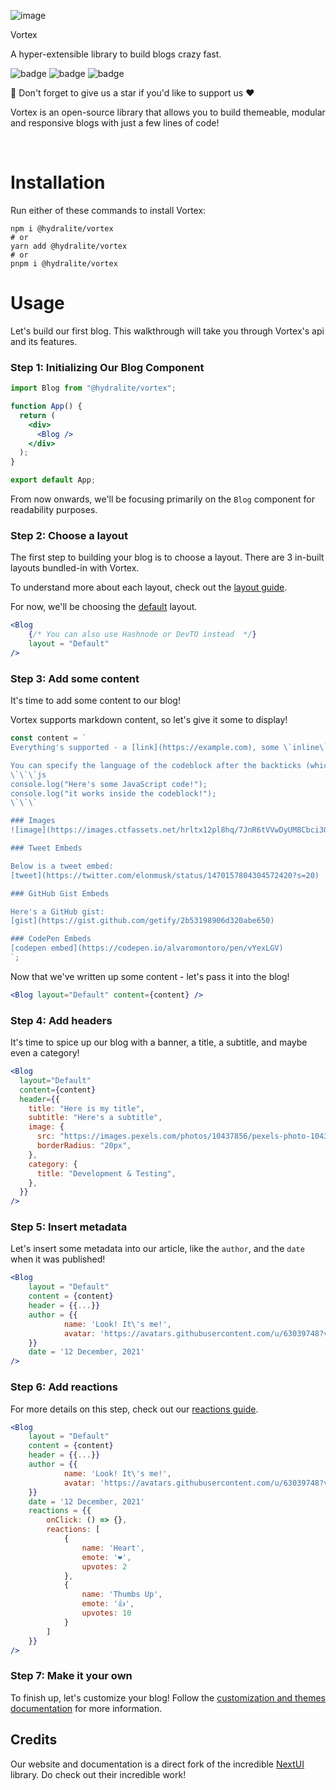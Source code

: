 ![image](https://github.com/hydralite/vortex/blob/master/logo.png?raw=true)

Vortex

A hyper-extensible library to build blogs crazy fast.

![badge](https://img.shields.io/github/license/hydralite/vortex?color=pink) ![badge](https://img.shields.io/tokei/lines/github/hydralite/vortex?color=white&label=lines%20of%20code) ![badge](https://img.shields.io/github/languages/top/hydralite/vortex?color=%230xfffff)

🌟 Don't forget to give us a star if you'd like to support us ❤️

Vortex is an open-source library that allows you to build themeable, modular and responsive blogs with just a few lines of code!

<br>

# Installation

Run either of these commands to install Vortex:

```
npm i @hydralite/vortex
# or
yarn add @hydralite/vortex
# or
pnpm i @hydralite/vortex
```

# Usage

Let's build our first blog. This walkthrough will take you through Vortex's api and its features.

### Step 1: Initializing Our Blog Component

```jsx
import Blog from "@hydralite/vortex";

function App() {
  return (
    <div>
      <Blog />
    </div>
  );
}

export default App;
```

From now onwards, we'll be focusing primarily on the `Blog` component for readability purposes.

### Step 2: Choose a layout

The first step to building your blog is to choose a layout. There are 3 in-built layouts bundled-in with Vortex.

To understand more about each layout, check out the [layout guide](/docs/layout/configuration).

For now, we'll be choosing the [default](/docs/layout/default) layout.

```jsx
<Blog
    {/* You can also use Hashnode or DevTO instead  */}
    layout = "Default"
/>
```

### Step 3: Add some content

It's time to add some content to our blog!

Vortex supports markdown content, so let's give it some to display!

```jsx
const content = `
Everything's supported - a [link](https://example.com), some \`inline\` content, **bold** text, <ins>underlined text</ins>, and even a codeblock with syntax highlighting:

You can specify the language of the codeblock after the backticks (which need to be escaped).
\`\`\`js
console.log("Here's some JavaScript code!");
console.log("it works inside the codeblock!");
\`\`\`

### Images
![image](https://images.ctfassets.net/hrltx12pl8hq/7JnR6tVVwDyUM8Cbci3GtJ/bf74366cff2ba271471725d0b0ef418c/shutterstock_376532611-og.jpg)

### Tweet Embeds

Below is a tweet embed:
[tweet](https://twitter.com/elonmusk/status/1470157804304572420?s=20)

### GitHub Gist Embeds

Here's a GitHub gist:
[gist](https://gist.github.com/getify/2b53198906d320abe650)

### CodePen Embeds
[codepen embed](https://codepen.io/alvaromontoro/pen/vYexLGV)
`;
```

Now that we've written up some content - let's pass it into the blog!

```jsx
<Blog layout="Default" content={content} />
```

### Step 4: Add headers

It's time to spice up our blog with a banner, a title, a subtitle, and maybe even a category!

```jsx
<Blog
  layout="Default"
  content={content}
  header={{
    title: "Here is my title",
    subtitle: "Here's a subtitle",
    image: {
      src: "https://images.pexels.com/photos/10437856/pexels-photo-10437856.jpeg?auto=compress&cs=tinysrgb&fit=crop&fp-y=0.53&h=500&sharp=20&w=1400",
      borderRadius: "20px",
    },
    category: {
      title: "Development & Testing",
    },
  }}
/>
```

### Step 5: Insert metadata

Let's insert some metadata into our article, like the `author`, and the `date` when it was published!

```jsx
<Blog
    layout = "Default"
    content = {content}
    header = {{...}}
    author = {{
            name: 'Look! It\'s me!',
            avatar: 'https://avatars.githubusercontent.com/u/63039748?v=4'
    }}
    date = '12 December, 2021'
/>
```

### Step 6: Add reactions

For more details on this step, check out our [reactions guide](/customization/reactions).

```jsx
<Blog
    layout = "Default"
    content = {content}
    header = {{...}}
    author = {{
            name: 'Look! It\'s me!',
            avatar: 'https://avatars.githubusercontent.com/u/63039748?v=4'
    }}
    date = '12 December, 2021'
    reactions = {{
        onClick: () => {},
        reactions: [
            {
                name: 'Heart',
                emote: '❤',
                upvotes: 2
            },
            {
                name: 'Thumbs Up',
                emote: '👍',
                upvotes: 10
            }
        ]
    }}
/>
```

### Step 7: Make it your own

To finish up, let's customize your blog! Follow the [customization and themes documentation](https://vortex.hydralite.io/vortex/customization/themes) for more information.

## Credits

Our website and documentation is a direct fork of the incredible [NextUI](https://nextui.org/) library. Do check out their incredible work!
